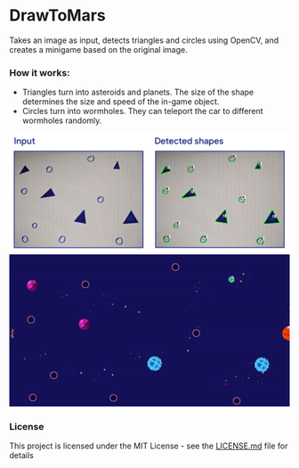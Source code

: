 # DrawToMars
Takes an image as input, detects triangles and circles using OpenCV, and creates a minigame based on the original image.
### How it works:
+ Triangles turn into asteroids and planets. The size of the shape determines the size and speed of the in-game object.
+ Circles turn into wormholes. They can teleport the car to different wormholes randomly.

![](https://raw.githubusercontent.com/LedioTerolli/DrawToMars/master/images/in_out.jpg)
![](https://raw.githubusercontent.com/LedioTerolli/DrawToMars/master/images/first_frame.png)

### License
This project is licensed under the MIT License - see the [LICENSE.md](LICENSE.md) file for details
